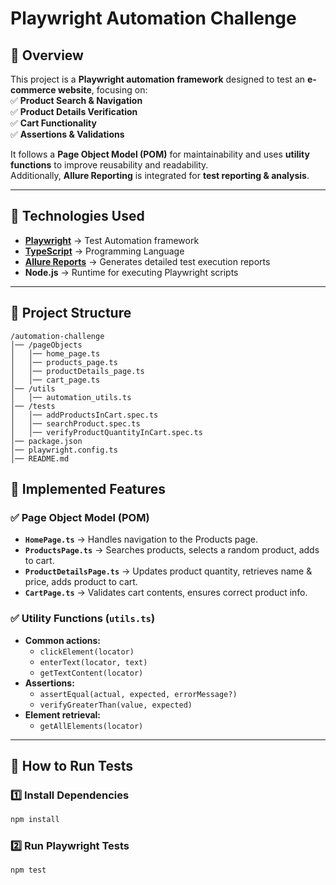 # Playwright Automation Challenge

## 📌 Overview
This project is a **Playwright automation framework** designed to test an **e-commerce website**, focusing on:  
✅ **Product Search & Navigation**  
✅ **Product Details Verification**  
✅ **Cart Functionality**  
✅ **Assertions & Validations**  

It follows a **Page Object Model (POM)** for maintainability and uses **utility functions** to improve reusability and readability.  
Additionally, **Allure Reporting** is integrated for **test reporting & analysis**.

---

## 🔹 Technologies Used
- **[Playwright](https://playwright.dev/)** → Test Automation framework  
- **[TypeScript](https://www.typescriptlang.org/)** → Programming Language  
- **[Allure Reports](https://github.com/allure-framework/allure-js)** → Generates detailed test execution reports  
- **Node.js** → Runtime for executing Playwright scripts  

---

## 📂 Project Structure
```
/automation-challenge
│── /pageObjects
│   │── home_page.ts
│   │── products_page.ts
│   │── productDetails_page.ts
│   │── cart_page.ts
│── /utils
│   │── automation_utils.ts
│── /tests
│   │── addProductsInCart.spec.ts
│   │── searchProduct.spec.ts
│   │── verifyProductQuantityInCart.spec.ts
│── package.json
│── playwright.config.ts
│── README.md
```

## 📜 Implemented Features
### ✅ Page Object Model (POM)
- **`HomePage.ts`** → Handles navigation to the Products page.  
- **`ProductsPage.ts`** → Searches products, selects a random product, adds to cart.  
- **`ProductDetailsPage.ts`** → Updates product quantity, retrieves name & price, adds product to cart.  
- **`CartPage.ts`** → Validates cart contents, ensures correct product info.  

### ✅ Utility Functions (`utils.ts`)
- **Common actions:**  
  - `clickElement(locator)`
  - `enterText(locator, text)`
  - `getTextContent(locator)`
- **Assertions:**  
  - `assertEqual(actual, expected, errorMessage?)`
  - `verifyGreaterThan(value, expected)`
- **Element retrieval:**  
  - `getAllElements(locator)`

---

## 🚀 How to Run Tests
### 1️⃣ Install Dependencies
```sh
npm install
```

### 2️⃣ Run Playwright Tests
```sh
npm test
```